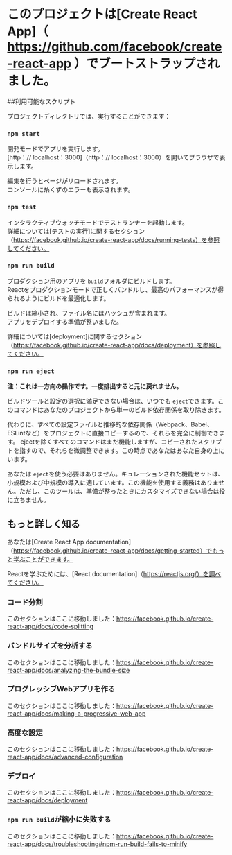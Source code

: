 # このプロジェクトは[Create React App]（ https://github.com/facebook/create-react-app ）でブートストラップされました。

##利用可能なスクリプト

プロジェクトディレクトリでは、実行することができます：

### `npm start`

開発モードでアプリを実行します。<br>
[http：// localhost：3000]（http：// localhost：3000）を開いてブラウザで表示します。

編集を行うとページがリロードされます。<br>
コンソールに糸くずのエラーも表示されます。

### `npm test`

インタラクティブウォッチモードでテストランナーを起動します。<br>
詳細については[テストの実行]に関するセクション（https://facebook.github.io/create-react-app/docs/running-tests）を参照してください。

### `npm run build`

プロダクション用のアプリを `build`フォルダにビルドします。<br>
Reactをプロダクションモードで正しくバンドルし、最高のパフォーマンスが得られるようにビルドを最適化します。

ビルドは縮小され、ファイル名にはハッシュが含まれます。<br>
アプリをデプロイする準備が整いました。

詳細については[deployment]に関するセクション（https://facebook.github.io/create-react-app/docs/deployment）を参照してください。

### `npm run eject`

**注：これは一方向の操作です。一度排出すると元に戻れません。**

ビルドツールと設定の選択に満足できない場合は、いつでも `eject`できます。このコマンドはあなたのプロジェクトから単一のビルド依存関係を取り除きます。

代わりに、すべての設定ファイルと推移的な依存関係（Webpack、Babel、ESLintなど）をプロジェクトに直接コピーするので、それらを完全に制御できます。 ejectを除くすべてのコマンドはまだ機能しますが、コピーされたスクリプトを指すので、それらを微調整できます。この時点であなたはあなた自身の上にいます。

あなたは `eject`を使う必要はありません。キュレーションされた機能セットは、小規模および中規模の導入に適しています。この機能を使用する義務はありません。ただし、このツールは、準備が整ったときにカスタマイズできない場合は役に立ちません。

## もっと詳しく知る

あなたは[Create React App documentation]（https://facebook.github.io/create-react-app/docs/getting-started）でもっと学ぶことができます。

Reactを学ぶためには、[React documentation]（https://reactjs.org/）を調べてください。

### コード分割

このセクションはここに移動しました：https://facebook.github.io/create-react-app/docs/code-splitting

### バンドルサイズを分析する

このセクションはここに移動しました：https://facebook.github.io/create-react-app/docs/analyzing-the-bundle-size

### プログレッシブWebアプリを作る

このセクションはここに移動しました：https://facebook.github.io/create-react-app/docs/making-a-progressive-web-app

### 高度な設定

このセクションはここに移動しました：https://facebook.github.io/create-react-app/docs/advanced-configuration

### デプロイ

このセクションはここに移動しました：https://facebook.github.io/create-react-app/docs/deployment

### `npm run build`が縮小に失敗する

このセクションはここに移動しました：https://facebook.github.io/create-react-app/docs/troubleshooting#npm-run-build-fails-to-minify
